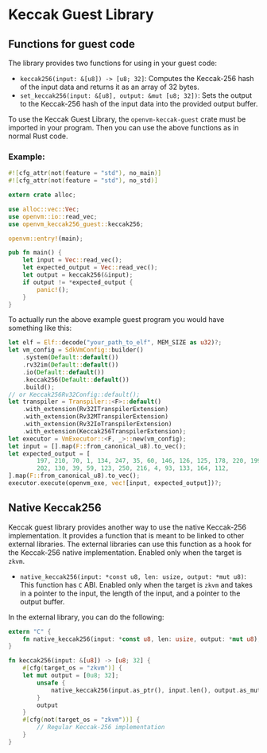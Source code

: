 # Keccak Guest Library

## Functions for guest code

The library provides two functions for using in your guest code:

- `keccak256(input: &[u8]) -> [u8; 32]`: Computes the Keccak-256 hash of the input data and returns it as an array of 32 bytes.
- `set_keccak256(input: &[u8], output: &mut [u8; 32])`: Sets the output to the Keccak-256 hash of the input data into the provided output buffer.


To use the Keccak Guest Library, the `openvm-keccak-guest` crate must be imported in your program. Then you can use the above functions as in normal Rust code.

### Example:
```rust
#![cfg_attr(not(feature = "std"), no_main)]
#![cfg_attr(not(feature = "std"), no_std)]

extern crate alloc;

use alloc::vec::Vec;
use openvm::io::read_vec;
use openvm_keccak256_guest::keccak256;

openvm::entry!(main);

pub fn main() {
    let input = Vec::read_vec();
    let expected_output = Vec::read_vec();
    let output = keccak256(&input);
    if output != *expected_output {
        panic!();
    }
}
```

To actually run the above example guest program you would have something like this:

```rust
let elf = Elf::decode("your_path_to_elf", MEM_SIZE as u32)?;
let vm_config = SdkVmConfig::builder()
    .system(Default::default())
    .rv32im(Default::default())
    .io(Default::default())
    .keccak256(Default::default())
    .build();
// or Keccak256Rv32Config::default();
let transpiler = Transpiler::<F>::default()
    .with_extension(Rv32ITranspilerExtension)
    .with_extension(Rv32MTranspilerExtension)
    .with_extension(Rv32IoTranspilerExtension)
    .with_extension(Keccak256TranspilerExtension);
let executor = VmExecutor::<F, _>::new(vm_config);
let input = [].map(F::from_canonical_u8).to_vec();
let expected_output = [
        197, 210, 70, 1, 134, 247, 35, 60, 146, 126, 125, 178, 220, 199, 3, 192, 229, 0, 182, 83,
        202, 130, 39, 59, 123, 250, 216, 4, 93, 133, 164, 112,
].map(F::from_canonical_u8).to_vec();
executor.execute(openvm_exe, vec![input, expected_output])?;
```

## Native Keccak256

Keccak guest library provides another way to use the native Keccak-256 implementation. It provides a function that is meant to be linked to other external libraries. The external libraries can use this function as a hook for the Keccak-256 native implementation. Enabled only when the target is `zkvm`.

- `native_keccak256(input: *const u8, len: usize, output: *mut u8)`: This function has `C` ABI. Enabled only when the target is `zkvm` and takes in a pointer to the input, the length of the input, and a pointer to the output buffer.

In the external library, you can do the following:

```rust
extern "C" {
    fn native_keccak256(input: *const u8, len: usize, output: *mut u8);
}

fn keccak256(input: &[u8]) -> [u8; 32] {
    #[cfg(target_os = "zkvm")] {
    let mut output = [0u8; 32];
        unsafe {
            native_keccak256(input.as_ptr(), input.len(), output.as_mut_ptr() as *mut u8);
        }
        output
    }
    #[cfg(not(target_os = "zkvm"))] {
        // Regular Keccak-256 implementation
    }
}
```

